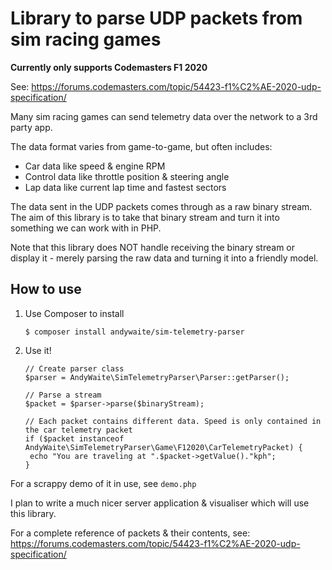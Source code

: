 # Library to parse UDP packets from sim racing games

**Currently only supports Codemasters F1 2020**

See: https://forums.codemasters.com/topic/54423-f1%C2%AE-2020-udp-specification/

Many sim racing games can send telemetry data over the network to a 3rd party app.

The data format varies from game-to-game, but often includes:
  - Car data like speed & engine RPM
  - Control data like throttle position & steering angle
  - Lap data like current lap time and fastest sectors

The data sent in the UDP packets comes through as a raw binary stream. The aim of this
library is to take that binary stream and turn it into something we can work with in PHP.

Note that this library does NOT handle receiving the binary stream or display it - merely
parsing the raw data and turning it into a friendly model.

## How to use

1) Use Composer to install
   
   `$ composer install andywaite/sim-telemetry-parser`
   
2) Use it!
   
   ```                                                         
   // Create parser class
   $parser = AndyWaite\SimTelemetryParser\Parser::getParser();
   
   // Parse a stream
   $packet = $parser->parse($binaryStream);
                           
   // Each packet contains different data. Speed is only contained in the car telemetry packet
   if ($packet instanceof AndyWaite\SimTelemetryParser\Game\F12020\CarTelemetryPacket) {
    echo "You are traveling at ".$packet->getValue()."kph";
   }
    ```                     

For a scrappy demo of it in use, see `demo.php`

I plan to write a much nicer server application & visualiser which will use this library.

For a complete reference of packets & their contents, see: https://forums.codemasters.com/topic/54423-f1%C2%AE-2020-udp-specification/



